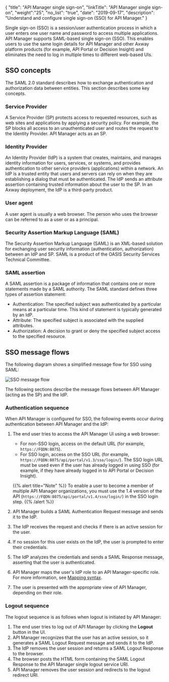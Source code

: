 {
    "title": "API Manager single sign-on",
    "linkTitle": "API Manager single sign-on",
    "weight":"25",
    "no_list": "true",
    "date": "2019-09-17",
    "description": "Understand and configure single sign-on (SSO) for API Manager."
}

Single sign-on (SSO) is a session/user authentication process in which a user enters one user name and password to access multiple applications. API Manager supports SAML-based single sign-on (SSO). This enables users to use the same login details for API Manager and other Axway platform products (for example, API Portal or Decision Insight) and eliminates the need to log in multiple times to different web-based UIs.

## SSO concepts

The SAML 2.0 standard describes how to exchange authentication and authorization data between entities. This section describes some key concepts.

### Service Provider

A Service Provider (SP) protects access to requested resources, such as web sites and applications by applying a security policy. For example, the SP blocks all access to an unauthenticated user and routes the request to the Identity Provider. API Manager acts as an SP.

### Identity Provider

An Identity Provider (IdP) is a system that creates, maintains, and manages identity information for users, services, or systems, and provides authentication to other service providers (applications) within a network. An IdP is a trusted entity that users and servers can rely on when they are establishing a dialog that must be authenticated. The IdP sends an attribute assertion containing trusted information about the user to the SP. In an Axway deployment, the IdP is a third-party product.

### User agent

A user agent is usually a web browser. The person who uses the browser can be referred to as a user or as a principal.

### Security Assertion Markup Language (SAML)

The Security Assertion Markup Language (SAML) is an XML-based solution for exchanging user security information (authentication, authorization) between an IdP and SP. SAML is a product of the OASIS Security Services Technical Committee.

### SAML assertion

A SAML assertion is a package of information that contains one or more statements made by a SAML authority. The SAML standard defines three types of assertion statement:

* Authentication: The specified subject was authenticated by a particular means at a particular time. This kind of statement is typically generated by an IdP.
* Attribute: The specified subject is associated with the supplied attributes.
* Authorization: A decision to grant or deny the specified subject access to the specified resource.

## SSO message flows

The following diagram shows a simplified message flow for SSO using SAML:

![SSO message flow](/Images/docbook/images/api_mgmt/web-sso.png)

The following sections describe the message flows between API Manager (acting as the SP) and the IdP.

### Authentication sequence

When API Manager is configured for SSO, the following events occur during authentication between API Manager and the IdP:

1. The end user tries to access the API Manager UI using a web browser:

    * For non-SSO login, access on the default URL (for example, `https://FQDN:8075`).
    * For SSO login, access on the SSO URL (for example, `https://FQDN:8075/api/portal/v1.3/sso/login/`). The SSO login URL must be used even if the user has already logged in using SSO (for example, if they have already logged in to API Portal or Decision Insight).

    {{% alert title="Note" %}} To enable a user to become a member of multiple API Manager organizations, you must use the 1.4 version of the API (`https://FQDN:8075/api/portal/v1.4/sso/login/`) in the SSO login step. {{% /alert %}}

2. API Manager builds a SAML Authentication Request message and sends it to the IdP.
3. The IdP receives the request and checks if there is an active session for the user.
4. If no session for this user exists on the IdP, the user is prompted to enter their credentials.
5. The IdP analyzes the credentials and sends a SAML Response message, asserting that the user is authenticated.
6. API Manager maps the user's IdP role to an API Manager-specific role. For more information, see [Mapping syntax](/docs/apim_administration/apimgr_sso/sso_mapping/#mapping-syntax).
7. The user is presented with the appropriate view of API Manager, depending on their role.

### Logout sequence

The logout sequence is as follows when logout is initiated by API Manager:

1. The end user tries to log out of API Manager by clicking the **Logout** button in the UI.
2. API Manager recognizes that the user has an active session, so it generates a SAML Logout Request message and sends it to the IdP.
3. The IdP removes the user session and returns a SAML Logout Response to the browser.
4. The browser posts the HTML form containing the SAML Logout Response to the API Manager single logout service URI.
5. API Manager removes the user session and redirects to the logout redirect URI.
